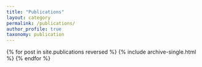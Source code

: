 ```yaml
---
title: "Publications"
layout: category
permalink: /publications/
author_profile: true
taxonomy: publication
---
```


{% for post in site.publications reversed %}
  {% include archive-single.html %}
{% endfor %}